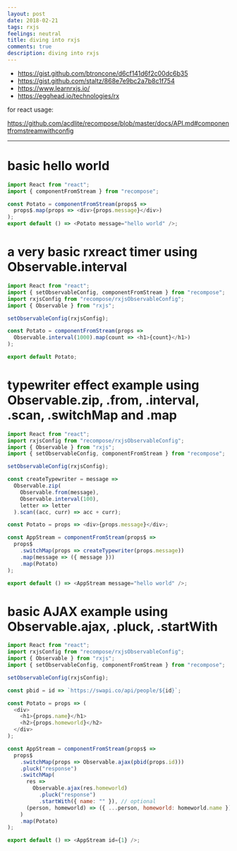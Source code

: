 ```yaml
---
layout: post
date: 2018-02-21
tags: rxjs
feelings: neutral
title: diving into rxjs
comments: true
description: diving into rxjs
---
```


- <https://gist.github.com/btroncone/d6cf141d6f2c00dc6b35>
- <https://gist.github.com/staltz/868e7e9bc2a7b8c1f754>
- <https://www.learnrxjs.io/>
- <https://egghead.io/technologies/rx>

for react usage: 

https://github.com/acdlite/recompose/blob/master/docs/API.md#componentfromstreamwithconfig

---

# basic hello world

```js
import React from "react";
import { componentFromStream } from "recompose";

const Potato = componentFromStream(props$ =>
  props$.map(props => <div>{props.message}</div>)
);
export default () => <Potato message="hello world" />;
```

# a very basic rxreact timer using Observable.interval

```js
import React from "react";
import { setObservableConfig, componentFromStream } from "recompose";
import rxjsConfig from "recompose/rxjsObservableConfig";
import { Observable } from "rxjs";

setObservableConfig(rxjsConfig);

const Potato = componentFromStream(props =>
  Observable.interval(1000).map(count => <h1>{count}</h1>)
);

export default Potato;
```

# typewriter effect example using Observable.zip, .from, .interval, .scan, .switchMap and .map

```js
import React from "react";
import rxjsConfig from "recompose/rxjsObservableConfig";
import { Observable } from "rxjs";
import { setObservableConfig, componentFromStream } from "recompose";

setObservableConfig(rxjsConfig);

const createTypewriter = message =>
  Observable.zip(
    Observable.from(message),
    Observable.interval(100),
    letter => letter
  ).scan((acc, curr) => acc + curr);

const Potato = props => <div>{props.message}</div>;

const AppStream = componentFromStream(props$ =>
  props$
    .switchMap(props => createTypewriter(props.message))
    .map(message => ({ message }))
    .map(Potato)
);

export default () => <AppStream message="hello world" />;
```

# basic AJAX example using Observable.ajax, .pluck, .startWith

```js
import React from "react";
import rxjsConfig from "recompose/rxjsObservableConfig";
import { Observable } from "rxjs";
import { setObservableConfig, componentFromStream } from "recompose";

setObservableConfig(rxjsConfig);

const pbid = id => `https://swapi.co/api/people/${id}`;

const Potato = props => (
  <div>
    <h1>{props.name}</h1>
    <h2>{props.homeworld}</h2>
  </div>
);

const AppStream = componentFromStream(props$ =>
  props$
    .switchMap(props => Observable.ajax(pbid(props.id)))
    .pluck("response")
    .switchMap(
      res =>
        Observable.ajax(res.homeworld)
          .pluck("response")
          .startWith({ name: "" }), // optional
      (person, homeworld) => ({ ...person, homeworld: homeworld.name })
    )
    .map(Potato)
);

export default () => <AppStream id={1} />;
```
